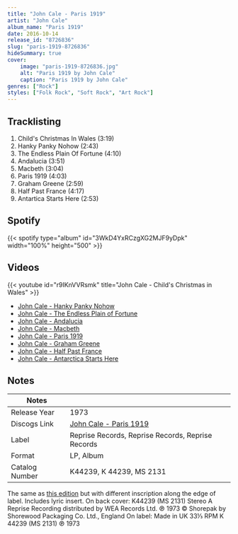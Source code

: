 ```yaml
---
title: "John Cale - Paris 1919"
artist: "John Cale"
album_name: "Paris 1919"
date: 2016-10-14
release_id: "8726836"
slug: "paris-1919-8726836"
hideSummary: true
cover:
    image: "paris-1919-8726836.jpg"
    alt: "Paris 1919 by John Cale"
    caption: "Paris 1919 by John Cale"
genres: ["Rock"]
styles: ["Folk Rock", "Soft Rock", "Art Rock"]
---
```

## Tracklisting
1. Child's Christmas In Wales (3:19)
2. Hanky Panky Nohow (2:43)
3. The Endless Plain Of Fortune (4:10)
4. Andalucia (3:51)
5. Macbeth (3:04)
6. Paris 1919 (4:03)
7. Graham Greene (2:59)
8. Half Past France (4:17)
9. Antartica Starts Here (2:53)
## Spotify
{{< spotify type="album" id="3WkD4YxRCzgXG2MJF9yDpk" width="100%" height="500" >}}

## Videos
{{< youtube id="r9IKnVVRsmk" title="John Cale - Child's Christmas in Wales" >}}
- [John Cale - Hanky Panky Nohow](https://www.youtube.com/watch?v=UlWeVY64TpU)
- [John Cale - The Endless Plain of Fortune](https://www.youtube.com/watch?v=-0gvn5SM7uM)
- [John Cale - Andalucia](https://www.youtube.com/watch?v=r7iLFuapeY8)
- [John Cale - Macbeth](https://www.youtube.com/watch?v=qydVioHgxGk)
- [John Cale - Paris 1919](https://www.youtube.com/watch?v=q5YHqWqhFkU)
- [John Cale - Graham Greene](https://www.youtube.com/watch?v=n_g_n_SxVgc)
- [John Cale - Half Past France](https://www.youtube.com/watch?v=-_5NXNIZnhw)
- [John Cale - Antarctica Starts Here](https://www.youtube.com/watch?v=Sbmo0MfLiBE)

## Notes
| Notes          |             |
| ---------------| ----------- |
| Release Year   | 1973 |
| Discogs Link   | [John Cale - Paris 1919](https://www.discogs.com/release/8726836-John-Cale-Paris-1919) |
| Label          | Reprise Records, Reprise Records, Reprise Records |
| Format         | LP, Album |
| Catalog Number | K44239, K 44239, MS 2131 |

The same as [this edition](https://www.discogs.com/release/861265) but with different inscription along the edge of label. Includes lyric insert.  On back cover: K44239 (MS 2131) Stereo  A Reprise Recording distributed by WEA Records Ltd. ℗ 1973 © Shorepak by Shorewood Packaging Co. Ltd., England  On label: Made in UK 33⅓ RPM  K 44239 (MS 2131) ℗ 1973
